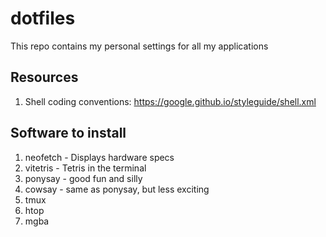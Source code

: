 # dotfiles

This repo contains my personal settings for all my applications

## Resources

1. Shell coding conventions: https://google.github.io/styleguide/shell.xml

## Software to install

1. neofetch - Displays hardware specs
2. vitetris - Tetris in the terminal
3. ponysay - good fun and silly
4. cowsay - same as ponysay, but less exciting
5. tmux
6. htop
7. mgba